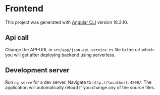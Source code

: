 # Frontend

This project was generated with [Angular CLI](https://github.com/angular/angular-cli) version 18.2.10.

## Api call

Change the API-URL in `src/app/json-api-service.ts` file to the url which you will get after deploying backend using serverless.

## Development server

Run `ng serve` for a dev server. Navigate to `http://localhost:4200/`. The application will automatically reload if you change any of the source files.
